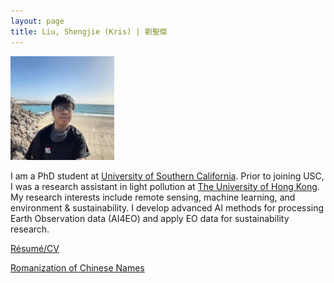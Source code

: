 ```yaml
---
layout: page
title: Liu, Shengjie (Kris) | 劉聖傑
---
```



![Canarias 2021](assets/img/skrisliu.jpg)

I am a PhD student at [University of Southern California](https://usc.edu). Prior to joining USC, I was a research assistant in light pollution at [The University of Hong Kong](https://nightsky.physics.hku.hk/). My research interests include remote sensing, machine learning, and environment & sustainability. I develop advanced AI methods for processing Earth Observation data (AI4EO) and apply EO data for sustainability research. 


[Résumé/CV](skrisliuCV.pdf)

[Romanization of Chinese Names](img/RomanizationChineseNames.png)
